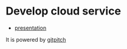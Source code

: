 # Develop cloud service

- [presentation](https://gitpitch.com/v6x/develop-cloud-service)

It is powered by [gitpitch](https://gitpitch.com/)

